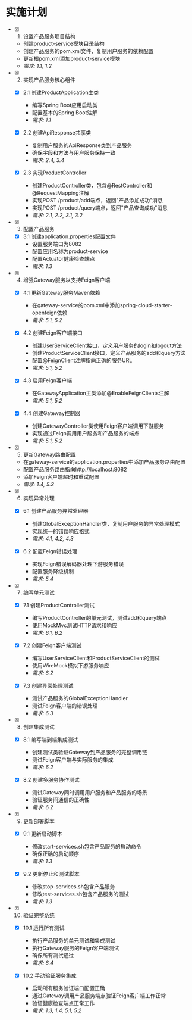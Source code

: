 # 实施计划

- [x] 1. 设置产品服务项目结构
  - 创建product-service模块目录结构
  - 创建产品服务的pom.xml文件，复制用户服务的依赖配置
  - 更新根pom.xml添加product-service模块
  - _需求: 1.1, 1.2_

- [x] 2. 实现产品服务核心组件
  - [x] 2.1 创建ProductApplication主类
    - 编写Spring Boot应用启动类
    - 配置基本的Spring Boot注解
    - _需求: 1.1_
  
  - [x] 2.2 创建ApiResponse共享类
    - 复制用户服务的ApiResponse类到产品服务
    - 确保字段和方法与用户服务保持一致
    - _需求: 2.4, 3.4_
  
  - [x] 2.3 实现ProductController
    - 创建ProductController类，包含@RestController和@RequestMapping注解
    - 实现POST /product/add端点，返回"产品添加成功"消息
    - 实现POST /product/query端点，返回"产品查询成功"消息
    - _需求: 2.1, 2.2, 3.1, 3.2_

- [x] 3. 配置产品服务
  - [x] 3.1 创建application.properties配置文件
    - 设置服务端口为8082
    - 配置应用名称为product-service
    - 配置Actuator健康检查端点
    - _需求: 1.3_

- [x] 4. 增强Gateway服务以支持Feign客户端
  - [x] 4.1 更新Gateway服务Maven依赖
    - 在gateway-service的pom.xml中添加spring-cloud-starter-openfeign依赖
    - _需求: 5.1, 5.2_
  
  - [x] 4.2 创建Feign客户端接口
    - 创建UserServiceClient接口，定义用户服务的login和logout方法
    - 创建ProductServiceClient接口，定义产品服务的add和query方法
    - 配置@FeignClient注解指向正确的服务URL
    - _需求: 5.1, 5.2_
  
  - [x] 4.3 启用Feign客户端
    - 在GatewayApplication主类添加@EnableFeignClients注解
    - _需求: 5.1, 5.2_
  
  - [x] 4.4 创建Gateway控制器
    - 创建GatewayController类使用Feign客户端调用下游服务
    - 实现通过Feign调用用户服务和产品服务的端点
    - _需求: 5.1, 5.2_

- [x] 5. 更新Gateway路由配置
  - 在gateway-service的application.properties中添加产品服务路由配置
  - 配置产品服务路由指向http://localhost:8082
  - 添加Feign客户端超时和重试配置
  - _需求: 1.4, 5.3_

- [x] 6. 实现异常处理
  - [x] 6.1 创建产品服务异常处理器
    - 创建GlobalExceptionHandler类，复制用户服务的异常处理模式
    - 实现统一的错误响应格式
    - _需求: 4.1, 4.2, 4.3_
  
  - [x] 6.2 配置Feign错误处理
    - 实现Feign错误解码器处理下游服务错误
    - 配置服务降级机制
    - _需求: 5.4_

- [x] 7. 编写单元测试
  - [x] 7.1 创建ProductController测试
    - 编写ProductController的单元测试，测试add和query端点
    - 使用MockMvc测试HTTP请求和响应
    - _需求: 6.1, 6.2_
  
  - [x] 7.2 创建Feign客户端测试
    - 编写UserServiceClient和ProductServiceClient的测试
    - 使用WireMock模拟下游服务响应
    - _需求: 6.2_
  
  - [x] 7.3 创建异常处理测试
    - 测试产品服务的GlobalExceptionHandler
    - 测试Feign客户端的错误处理
    - _需求: 6.3_

- [x] 8. 创建集成测试
  - [x] 8.1 编写端到端集成测试
    - 创建测试类验证Gateway到产品服务的完整调用链
    - 测试Feign客户端与实际服务的集成
    - _需求: 6.2_
  
  - [x] 8.2 创建多服务协作测试
    - 测试Gateway同时调用用户服务和产品服务的场景
    - 验证服务间通信的正确性
    - _需求: 6.2_

- [x] 9. 更新部署脚本
  - [x] 9.1 更新启动脚本
    - 修改start-services.sh包含产品服务的启动命令
    - 确保正确的启动顺序
    - _需求: 1.3_
  
  - [x] 9.2 更新停止和测试脚本
    - 修改stop-services.sh包含产品服务
    - 修改test-services.sh包含产品服务的测试
    - _需求: 1.3_

- [x] 10. 验证完整系统
  - [x] 10.1 运行所有测试
    - 执行产品服务的单元测试和集成测试
    - 执行Gateway服务的Feign客户端测试
    - 确保所有测试通过
    - _需求: 6.4_
  
  - [x] 10.2 手动验证服务集成
    - 启动所有服务验证端口配置正确
    - 通过Gateway调用产品服务端点验证Feign客户端工作正常
    - 验证健康检查端点正常工作
    - _需求: 1.3, 1.4, 5.1, 5.2_